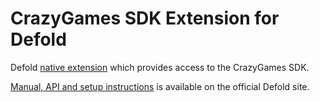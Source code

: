 # CrazyGames SDK Extension for Defold

Defold [native extension](https://www.defold.com/manuals/extensions/) which provides access to the CrazyGames SDK.

[Manual, API and setup instructions](https://www.defold.com/extension-crazygames/) is available on the official Defold site.
